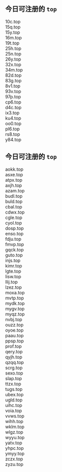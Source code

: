 
## 今日可注册的 `top`
>
10c.top   
15q.top   
15y.top   
16m.top   
19t.top   
25h.top   
25n.top   
26y.top   
32x.top   
34m.top   
82d.top   
83g.top   
8v1.top   
93v.top   
97p.top   
cp6.top   
d4c.top   
ix3.top   
ku4.top   
oo0.top   
pl6.top   
rs8.top   
y84.top   


## 今日可注册的 `top`
>
aokk.top   
asxe.top   
atpx.top   
axjh.top   
azam.top   
budl.top   
buld.top   
cbal.top   
cdwx.top   
cgle.top   
cyol.top   
dosp.top   
enso.top   
fdju.top   
fmvp.top   
gqck.top   
guto.top   
injs.top   
kimr.top   
lgte.top   
lisw.top   
llij.top   
lzez.top   
moxa.top   
mvtp.top   
mydk.top   
mygv.top   
myqz.top   
nvbj.top   
ouzz.top   
oyoe.top   
paau.top   
ppsp.top   
prof.top   
qery.top   
qyjh.top   
qzqq.top   
scrg.top   
sexo.top   
slap.top   
ttzx.top   
tugs.top   
ubex.top   
ugld.top   
uihc.top   
voia.top   
vvws.top   
wihh.top   
wklm.top   
wlgz.top   
wyyu.top   
yatv.top   
yhpc.top   
ymyy.top   
zczx.top   
zyzu.top   

